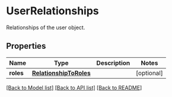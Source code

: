 # UserRelationships

Relationships of the user object.

## Properties

| Name      | Type                                              | Description | Notes      |
| --------- | ------------------------------------------------- | ----------- | ---------- |
| **roles** | [**RelationshipToRoles**](RelationshipToRoles.md) |             | [optional] |

[[Back to Model list]](README.md#documentation-for-models) [[Back to API list]](README.md#documentation-for-api-endpoints) [[Back to README]](README.md)
